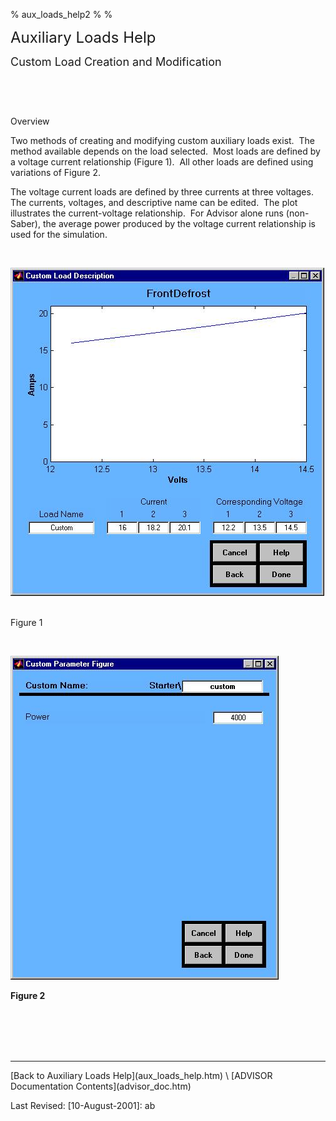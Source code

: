 % aux\_loads\_help2
% 
% 

<!DOCTYPE html public "-//w3c//dtd html 4.0 transitional//en">

**<font size="5">**

Auxiliary Loads Help</b></font>

***<font size="4">***

Custom Load Creation and Modification</b></i></font>

 

    

Overview</b>

Two methods of creating and modifying custom auxiliary loads exist.  The
method available depends on the load selected.  Most loads are defined
by a voltage current relationship (Figure 1).  All other loads are
defined using variations of Figure 2.

The voltage current loads are defined by three currents at three
voltages. The currents, voltages, and descriptive name can be edited. 
The plot illustrates the current-voltage relationship.  For Advisor
alone runs (non-Saber), the average power produced by the voltage
current relationship is used for the simulation.

 

![](imageQSF.JPG) 

Figure 1

 

</b>

![](imageC1L.JPG)<b> 

Figure 2

</b>

\
   \
   \
  

* * * * *

</p>
[Back to Auxiliary Loads Help](aux_loads_help.htm) \
 [ADVISOR Documentation Contents](advisor_doc.htm)

Last Revised: [10-August-2001]: ab
